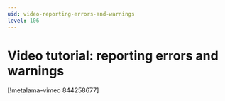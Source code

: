 ```yaml
---
uid: video-reporting-errors-and-warnings
level: 106
---
```


# Video tutorial: reporting errors and warnings

[!metalama-vimeo 844258677]